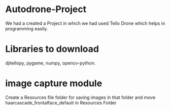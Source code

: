 # Autodrone-Project
We had a created a Project in which we had used Tello Drone which helps in programming easily.
# Libraries to download
djitellopy,
pygame,
numpy,
opencv-python.
# image capture module
Create a Resources file folder for saving images in that folder and move haarcascade_frontalface_default in Resources Folder
